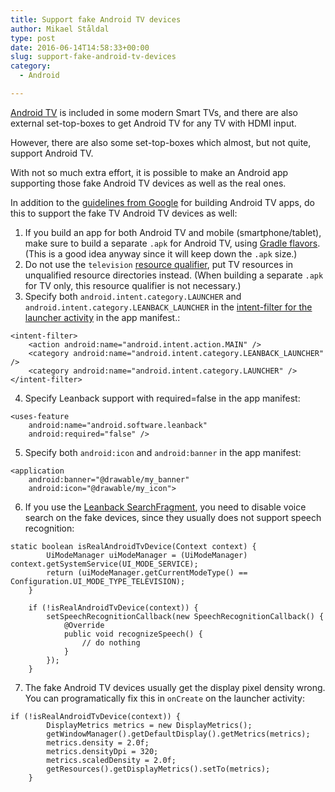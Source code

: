 ```yaml
---
title: Support fake Android TV devices
author: Mikael Ståldal
type: post
date: 2016-06-14T14:58:33+00:00
slug: support-fake-android-tv-devices
category:
  - Android

---
```

[Android TV][1] is included in some modern Smart TVs, and there are also external set-top-boxes to get Android TV for any TV with HDMI input.

However, there are also some set-top-boxes which almost, but not quite, support Android TV.

With not so much extra effort, it is possible to make an Android app supporting those fake Android TV devices as well as the real ones.

In addition to the [guidelines from Google][2] for building Android TV apps, do this to support the fake TV Android TV devices as well:

  1. If you build an app for both Android TV and mobile (smartphone/tablet), make sure to build a separate `.apk` for Android TV, using [Gradle flavors][3]. (This is a good idea anyway since it will keep down the `.apk` size.)
  2. Do not use the `television` [resource qualifier][4], put TV resources in unqualified resource directories instead. (When building a separate `.apk` for TV only, this resource qualifier is not necessary.)
  3. Specify both `android.intent.category.LAUNCHER` and `android.intent.category.LEANBACK_LAUNCHER` in the [intent-filter for the launcher activity][5] in the app manifest.: 
```
<intent-filter>
    <action android:name="android.intent.action.MAIN" />
    <category android:name="android.intent.category.LEANBACK_LAUNCHER" />
    <category android:name="android.intent.category.LAUNCHER" />
</intent-filter>

```

  4. Specify Leanback support with required=false in the app manifest: 
```
<uses-feature
    android:name="android.software.leanback"
    android:required="false" />

```

  5. Specify both `android:icon` and `android:banner` in the app manifest: 
```
<application
    android:banner="@drawable/my_banner"
    android:icon="@drawable/my_icon">

```

  6. If you use the [Leanback SearchFragment][6], you need to disable voice search on the fake devices, since they usually does not support speech recognition: 
```
static boolean isRealAndroidTvDevice(Context context) {
        UiModeManager uiModeManager = (UiModeManager) context.getSystemService(UI_MODE_SERVICE);
        return (uiModeManager.getCurrentModeType() == Configuration.UI_MODE_TYPE_TELEVISION);
    }        

    if (!isRealAndroidTvDevice(context)) {
        setSpeechRecognitionCallback(new SpeechRecognitionCallback() {
            @Override
            public void recognizeSpeech() {
                // do nothing
            }
        });
    }

```

  7. The fake Android TV devices usually get the display pixel density wrong. You can programatically fix this in `onCreate` on the launcher activity: 
```
if (!isRealAndroidTvDevice(context)) {
        DisplayMetrics metrics = new DisplayMetrics();
        getWindowManager().getDefaultDisplay().getMetrics(metrics);
        metrics.density = 2.0f;
        metrics.densityDpi = 320;
        metrics.scaledDensity = 2.0f;
        getResources().getDisplayMetrics().setTo(metrics);
    }

```

 [1]: https://www.android.com/intl/sv_se/tv/
 [2]: https://developer.android.com/training/tv/start/start.html
 [3]: http://tools.android.com/tech-docs/new-build-system/user-guide#TOC-Product-flavors
 [4]: https://developer.android.com/guide/topics/resources/providing-resources.html#AlternativeResources
 [5]: https://developer.android.com/training/tv/start/start.html#dev-project
 [6]: https://developer.android.com/reference/android/support/v17/leanback/app/SearchFragment.html